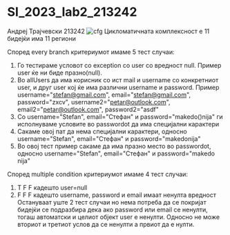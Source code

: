 # SI_2023_lab2_213242
Андреј Трајчевски 213242
![cfg](https://github.com/Xve4yart/SI_2023_lab2_213242/assets/130246301/66adb72e-1cd7-4e23-8924-9671ab2b7b9b)
Цикломатичната комплексност е 11 бидејќи има 11 региони

Според every branch критериумот имаме 5 тест случаи:
1. Го тестираме условот со exception со user со вредност null. Пример user ќе ни биде празно(null).
2. Во allUsers да има корисник со ист mail и username со конкретниот user, и друг user кој ќе има различни username и password. Пример username="stefan@gmail.com", email="stefan@gmail.com", password="zxcv", username2="petar@outlook.com", email2="petar@outlook.com", password2="asdf"
3. Со username="Stefan", email="Стефан" и password="makedo()nija" ги исполнуваме условите во passwordot да има специјални карактери
4. Сакаме овој пат да нема специјални карактери, односно username="Stefan", email="Стефан" и password="makedonija"
5. Во овој тест пример сакаме да има празно место во passwordot, односно username="Stefan", email="Стефан" и password="makedo nija"

Според multiple condition критериумот имаме 4 тест случаи:
1. T F F кадешто user=null
2. F F F кадешто username, password и email имаат ненулта вредност
Остануваат уште 2 тест случаи но нема потреба да се покријат бидејќи се подразбира дека ако password или email се ненулти, тогаш автоматски и целиот објект user е ненулти. Односно не може вториот и третиот услов да се ненулти а првиот да е нулти.
